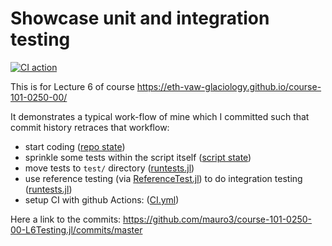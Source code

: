 # Showcase unit and integration testing

[![CI action](https://github.com/eth-vaw-glaciology/course-101-0250-00-L6Testing.jl/actions/workflows/CI.yml/badge.svg)](https://github.com/eth-vaw-glaciology/course-101-0250-00-L6Testing.jl/actions/workflows/CI.yml)

This is for Lecture 6 of course
https://eth-vaw-glaciology.github.io/course-101-0250-00/

It demonstrates a typical work-flow of mine which I committed such
that commit history retraces that workflow:
- start coding ([repo state](https://github.com/mauro3/course-101-0250-00-L6Testing.jl/tree/aae178d292f5b7b90e0a20c20276b95b571c16d4))
- sprinkle some tests within the script itself ([script
  state](https://github.com/mauro3/course-101-0250-00-L6Testing.jl/blob/fa633327beb0640ef627b9f50543f07d42fc270e/scripts/car_travels.jl))
- move tests to `test/` directory
  ([runtests.jl](https://github.com/mauro3/course-101-0250-00-L6Testing.jl/blob/bed8558c0a44d30da7b36f71bb975c9c3b4b50a8/test/runtests.jl))
- use reference testing (via [ReferenceTest.jl](https://github.com/JuliaTesting/ReferenceTests.jl)) to do integration
  testing ([runtests.jl](https://github.com/mauro3/course-101-0250-00-L6Testing.jl/blob/0c48fae54f8b4f45d0cc2664bf1b0d9e8556399c/test/runtests.jl))
- setup CI with github Actions: ([CI.yml](https://github.com/eth-vaw-glaciology/course-101-0250-00-L6Testing.jl/blob/f6c6669d99be966b49842a781e9d6c1ad4cede2c/.github/workflows/CI.yml))

Here a link to the commits:
https://github.com/mauro3/course-101-0250-00-L6Testing.jl/commits/master
